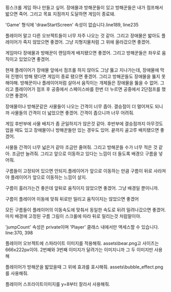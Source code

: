 횡스크롤 게임 하나 만들고 싶어. 장애물과 방해꾼들이 있고 방해꾼들은 내가 점프해서 밟으면 죽어. 그리고 목표 지점까지 도달하면 게임이 종료돼.

'Game' 형식에 'drawStartScreen' 속성이 없습니다.line189, line235

플레이어 말고 다른 오브젝트들이 너무 자주 나오는 것 같아. 그리고 장애물은 밟아도 플레이어가 죽지 않았으면 좋겠어. 그냥 지형지물처럼 그 위에 올라갔으면 좋겠어.

게임마다 장애물과 방해꾼이 랜덤하게 배치됐으면 좋겠어. 그리고 방해꾼들은 좌우로 움직이고 있었으면 좋겠어.

현재 플레이어가 장애물 앞에서 점프롤 하지 않아도 그냥 뚫고 지나가는데, 장애물에 막혀 진행이 방해 됐다면 게임이 종료 됐으면 좋겠어. 그리고 방해꾼들도 장애물을 뚫지 못해야해. 방해꾼이나 플레이어처럼 살아서 움직이는 개체들은 장애물을 뚫을 수 없어. 그리고 플레이어가 점프 후 공중에서 스페이스바를 한번 더 누르면 공중에서 2단점프를 했으면 좋겠어.

장애물이나 방해꾼같은 사물들이 나오는 간격이 너무 좁아. 결승점이 더 멀어져도 되니까 사물들의 간격이 더 넓었으면 좋겠어. 간격이 좁으니까 너무 어려줘.

게임 후반부에 사물 배치가 좀 균일하지가 않은것 같아. 후반부에 결승점까지 아무것도 업을 때도 있고 장애물이나 방해꾼들만 있는 경우도 있어. 끝까지 골고루 배치됐으면 좋겠어.

사물들 간격이 너무 넓은거 같아 조금만 줄여줘. 그리고 방해꾼들 수가 너무 적은 것 같아. 조금만 늘려줘. 그리고 앞으로 이동하고 있다는 느낌이 더 들도록 배경으 구름을 넣어줘.

구름들이 고정되어 있으면 안되지.플레이어가 앞으로 이동하는 만큼 구름이 뒤로 사라져야 플레이어가 앞으로 이동하는 느낌이 살지.

구름이 흘러가는건 좋은데 앞뒤로 움직이지 않았으면 좋겠어. 그냥 배경일 뿐이니까.

구름이 플레이어 이동에 맞춰 뒤로만 밀리고 움직이지는 않았으면 좋겠어

모든 구름들이 플레이어의 이동속도에 맞춰서 동일한 속도로 뒤려 밀려나갔으면 좋겠어. 마치 배경에 고정된 구름 그림이 스크롤에 따라 뒤로 밀리는것 처럼말이야.

'jumpCount' 속성은 private이며 'Player' 클래스 내에서만 액세스할 수 있습니다. line:370, 398

플레이어 오브젝트에 스파라이트 이미지를 적용해줘. assets\bear.png고 사이즈는 666x222px이야. 2번째와 3번째 이미지가 달려가는 이미지니까 그 두 이미지만 사용해

플레이어가 방해꾼을 밟았을때 그 위에 효과를 효시해줘. assets\bubble_effect.png를 사용해줘.

플레이어 스프라이트이미지를 y=8부터 잘라서 사용해줘.
